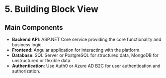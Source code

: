 # 5. Building Block View

## Main Components
- **Backend API**: ASP.NET Core service providing the core functionality and business logic.
- **Frontend**: Angular application for interacting with the platform.
- **Database**: SQL Server or PostgreSQL for structured data, MongoDB for unstructured or flexible data.
- **Authentication**: Use Auth0 or Azure AD B2C for user authentication and authorization.
